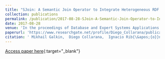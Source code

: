 ```yaml
---
title: "SJoin: A Semantic Join Operator to Integrate Heterogeneous RDF Graphs"
collection: publications
permalink: /publication/2017-08-28-SJoin-A-Semantic-Join-Operator-to-Integrate-Heterogeneous-RDF-Graphs
date: 2017-08-28
venue: 'In the proceedings of Database and Expert Systems Applications - 28th International Conference, DEXA 2017, Lyon, France, August 28-31, 2017, Proceedings, Part I'
paperurl: 'https://www.researchgate.net/profile/Diego_Collarana/publication/318361299_SJoin_A_Semantic_Join_Operator_to_Integrate_Heterogeneous_RDF_Graphs/links/5a338992aca2727144b70649/SJoin-A-Semantic-Join-Operator-to-Integrate-Heterogeneous-RDF-Graphs.pdf'
citation: ' Mikhail Galkin,  Diego Collarana,  Ignacio Rib{\&apos;{o}}n,  Maria{-}Esther Vidal,  S{\&quot;{o}}ren Auer, &quot;SJoin: A Semantic Join Operator to Integrate Heterogeneous RDF Graphs.&quot; In the proceedings of Database and Expert Systems Applications - 28th International Conference, DEXA 2017, Lyon, France, August 28-31, 2017, Proceedings, Part I, 2017.'
---
```

[Access paper here](https://www.researchgate.net/profile/Diego_Collarana/publication/318361299_SJoin_A_Semantic_Join_Operator_to_Integrate_Heterogeneous_RDF_Graphs/links/5a338992aca2727144b70649/SJoin-A-Semantic-Join-Operator-to-Integrate-Heterogeneous-RDF-Graphs.pdf){:target="_blank"}
